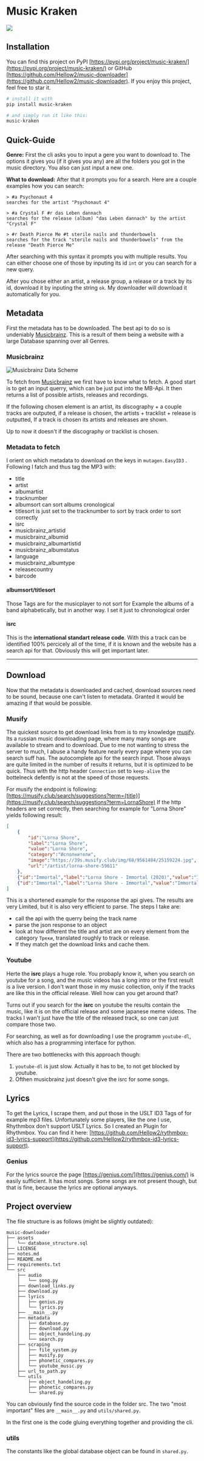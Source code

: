 # Music Kraken

![](https://github.com/HeIIow2/music-downloader/blob/master/assets/logo_cropped.jpg?raw=true)

## Installation

You can find this project on PyPI [https://pypi.org/project/music-kraken/](https://pypi.org/project/music-kraken/) or GitHub [https://github.com/HeIIow2/music-downloader](https://github.com/HeIIow2/music-downloader). If you enjoy this project, feel free to star it.

```sh
# install it with
pip install music-kraken

# and simply run it like this:
music-kraken
```

## Quick-Guide

**Genre:** First the cli asks you to input a gere you want to download to. The options it gives you (if it gives you any) are all the folders you got in the music directory. You also can just input a new one.

**What to download:** After that it prompts you for a search. Here are a couple examples how you can search:

```
> #a Psychonaut 4
searches for the artist "Psychonaut 4"

> #a Crystal F #r das Leben dannach
searches for the release (album) "das Leben dannach" by the artist "Crystal F"

> #r Death Pierce Me #t sterile nails and thunderbowels
searches for the track "sterile nails and thunderbowels" from the release "Death Pierce Me"
```

After searching with this syntax it prompts you with multiple results. You can either choose one of those by inputing its id `int` or you can search for a new query.

After you chose either an artist, a release group, a release or a track by its id, download it by inputing the string `ok`. My downloader will download it automatically for you.

## Metadata

First the metadata has to be downloaded. The best api to do so is undeniably [Musicbrainz](musicbrainz.org/). This is a result of them being a website with a large Database spanning over all Genres.

### Musicbrainz

![Musicbrainz Data Scheme](https://wiki.musicbrainz.org/-/images/9/9e/pymb3-model-core.png)

To fetch from [Musicbrainz](musicbrainz.org/) we first have to know what to fetch. A good start is to get an input querry, which can be just put into the MB-Api. It then returns a list of possible artists, releases and recordings.

If the following chosen element is an artist, its discography + a couple tracks are outputed, if a release is chosen, the artists + tracklist + release is outputted, If a track is chosen its artists and releases are shown.

Up to now it doesn't if the discography or tracklist is chosen.

### Metadata to fetch

I orient on which metadata to download on the keys in `mutagen.EasyID3` . Following I fatch and thus tag the MP3 with:
- title
- artist
- albumartist
- tracknumber
- albumsort can sort albums cronological
- titlesort is just set to the tracknumber to sort by track order to sort correctly
- isrc
- musicbrainz_artistid
- musicbrainz_albumid
- musicbrainz_albumartistid
- musicbrainz_albumstatus
- language
- musicbrainz_albumtype
- releasecountry
- barcode

#### albumsort/titlesort

Those Tags are for the musicplayer to not sort for Example the albums of a band alphabetically, but in another way. I set it just to chronological order

#### isrc

This is the **international standart release code**. With this a track can be identified 100% percicely all of the time, if it is known and the website has a search api for that. Obviously this will get important later.

---

## Download

Now that the metadata is downloaded and cached, download sources need to be sound, because one can't listen to metadata. Granted it would be amazing if that would be possible. 

### Musify

The quickest source to get download links from is to my knowledge [musify](https://musify.club/). Its a russian music downloading page, where many many songs are available to stream and to download. Due to me not wanting to stress the server to much, I abuse a handy feature nearly every page where you can search suff has. The autocomplete api for the search input. Those always are quite limited in the number of results it returns, but it is optimized to be quick. Thus with the http header `Connection` set to `keep-alive` the bottelneck defently is not at the speed of those requests.

For musify the endpoint is following: [https://musify.club/search/suggestions?term={title}](https://musify.club/search/suggestions?term=LornaShore) If the http headers are set correctly, then searching for example for "Lorna Shore" yields following result:

```json
[
    {
        "id":"Lorna Shore",
        "label":"Lorna Shore",
        "value":"Lorna Shore",
        "category":"Исполнители",
        "image":"https://39s.musify.club/img/68/9561484/25159224.jpg",
        "url":"/artist/lorna-shore-59611"       
    },
    {"id":"Immortal","label":"Lorna Shore - Immortal (2020)","value":"Immortal","category":"Релизы","image":"https://39s-a.musify.club/img/70/20335517/52174338.jpg","url":"/release/lorna-shore-immortal-2020-1241300"},
    {"id":"Immortal","label":"Lorna Shore - Immortal","value":"Immortal","category":"Треки","image":"","url":"/track/lorna-shore-immortal-12475071"}
]
```

This is a shortened example for the response the api gives. The results are very Limited, but it is also very efficient to parse. The steps I take are:

- call the api with the querry being the track name
- parse the json response to an object
- look at how different the title and artist are on every element from the category `Треки`, translated roughly to track or release.
- If they match get the download links and cache them.

### Youtube

Herte the **isrc** plays a huge role. You probaply know it, when you search on youtube for a song, and the music videos has a long intro or the first result is a live version. I don't want those in my music collection, only if the tracks are like this in the official release. Well how can you get around that?

Turns out if you search for the **isrc** on youtube the results contain the music, like it is on the official release and some japanese meme videos. The tracks I wan't just have the title of the released track, so one can just compare those two.

For searching, as well as for downloading I use the programm `youtube-dl`, which also has a programming interface for python.

There are two bottlenecks with this approach though:
1. `youtube-dl` is just slow. Actually it has to be, to not get blocked by youtube.
2. Ofthen musicbrainz just doesn't give the isrc for some songs.


## Lyrics

To get the Lyrics, I scrape them, and put those in the USLT ID3 Tags of for example mp3 files. Unfortunately some players, like the one I use, Rhythmbox don't support USLT Lyrics. So I created an Plugin for Rhythmbox. You can find it here: [https://github.com/HeIIow2/rythmbox-id3-lyrics-support](https://github.com/HeIIow2/rythmbox-id3-lyrics-support).

### Genius

For the lyrics source the page [https://genius.com/](https://genius.com/) is easily sufficient. It has most songs. Some songs are not present though, but that is fine, because the lyrics are optional anyways.

## Project overview

The file structure is as follows (might be slightly outdated):

```
music-downloader
├── assets
│   └── database_structure.sql
├── LICENSE
├── notes.md
├── README.md
├── requirements.txt
└── src
    ├── audio
    │   └── song.py
    ├── download_links.py
    ├── download.py
    ├── lyrics
    │   ├── genius.py
    │   └── lyrics.py
    ├── __main__.py
    ├── metadata
    │   ├── database.py
    │   ├── download.py
    │   ├── object_handeling.py
    │   └── search.py
    ├── scraping
    │   ├── file_system.py
    │   ├── musify.py
    │   ├── phonetic_compares.py
    │   └── youtube_music.py
    ├── url_to_path.py
    └── utils
        ├── object_handeling.py
        ├── phonetic_compares.py
        └── shared.py

```

You can obviously find the source code in the folder src. The two "most important" files are `__main__.py` and `utils/shared.py`.

In the first one is the code gluing everything together and providing the cli.

### utils

The constants like the global database object can be found in `shared.py`.
